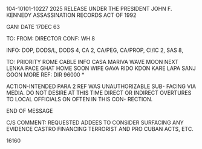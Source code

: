 104-10101-10227 2025 RELEASE UNDER THE PRESIDENT JOHN F. KENNEDY ASSASSINATION RECORDS ACT OF 1992

GAN:
DATE
17DEC 63

TO:
FROM: DIRECTOR
CONF: WH 8

INFO: DOP, DODS/L, DODS 4, CA 2, CA/PEG, CA/PROP, CI/IC 2, SAS 8,

TO: PRIORITY ROME CABLE INFO
CASA MARIVA WAVE MOON
NEXT LENKA PACE GHAT
HOME SOON WIFE GAVA
RIDO KDON KARE LAPA
SANJ GOON MORE
REF: DIR 96000 *

ACTION-INTENDED PARA 2 REF WAS UNAUTHORIZABLE SUB-
FACING VIA MEDIA. DO NOT DESIRE AT THIS TIME DIRECT
OR INDIRECT OVERTURES TO LOCAL OFFICIALS ON OFTEN IN THIS CON-
RECTION.

END OF MESSAGE

C/S COMMENT: REQUESTED ADDEES TO CONSIDER SURFACING ANY EVIDENCE CASTRO
FINANCING TERRORIST AND PRO CUBAN ACTS, ETC.

16160
